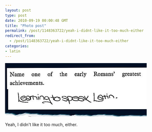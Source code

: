 ```yaml
---
layout: post
type: post
date: 2010-09-19 00:00:48 GMT
title: "Photo post"
permalink: /post/1148363722/yeah-i-didnt-like-it-too-much-either
redirect_from: 
  - /post/1148363722/yeah-i-didnt-like-it-too-much-either
categories:
- latin
---
```

![](/assets/images/tumblr_l7jdwqcT4t1qb098no1_500.jpg)

Yeah, I didn't like it too much, either.